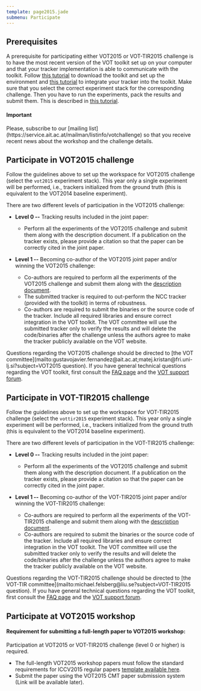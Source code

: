 ```yaml
---
template: page2015.jade
submenu: Participate
---
```


## Prerequisites

A prerequisite for participating either VOT2015 or VOT-TIR2015 challenge is to have the most recent version of the VOT toolkit set up on your computer and that your tracker implementation is able to communicate with the toolkit. Follow [this tutorial](/howto/workspace.html) to download the toolkit and set up the environment and [this tutorial](/howto/integration.html) to integrate your tracker into the toolkit. Make sure that you select the correct experiment stack for the corresponding challenge. Then you have to run the experiments, pack the results and submit them. This is described in [this tutorial](/howto/perfeval.html).


<div class="alert alert-info" role="alert">
<div class="icon-left"><i class="glyphicon glyphicon-bullhorn hugeicon"></i></div><h4>Important</h4>
Please, subscribe to our [mailing list](https://service.ait.ac.at/mailman/listinfo/votchallenge) so that you receive recent news about the workshop and the challenge details.
</div>

## Participate in VOT2015 challenge

Follow the guidelines above to set up the workspace for VOT2015 challenge (select the `vot2015` experiment stack). This year only a single experiment will be performed, i.e., trackers initialized from the ground truth (this is equivalent to the VOT2014 baseline experiment).

There are two different levels of participation in the VOT2015 challenge:

 * **Level 0 --** Tracking results included in the joint paper:
   * Perform all the experiments of the VOT2015 challenge and submit them along with the description document. If a publication on the tracker exists, please provide a citation so that the paper can be correctly cited in the joint paper.


 * **Level 1 --** Becoming co-author of the VOT2015 joint paper and/or winning the VOT2015 challenge:
   * Co-authors are required to perform all the experiments of the VOT2015 challenge and submit them along with the [description document](vot2015_authorkit.zip).
   * The submitted tracker is required to out-perform the NCC tracker (provided with the toolkit) in terms of robustness.
   * Co-authors are required to submit the binaries or the source code of the tracker. Include all required libraries and ensure correct integration in the VOT toolkit. The VOT committee will use the submitted tracker only to verify the results and will delete the code/binaries after the challenge unless the authors agree to make the tracker publicly available on the VOT website.

Questions regarding the VOT2015 challenge should be directed to [the VOT committee](mailto:&#103;&#117;&#115;&#116;&#97;&#118;&#111;&#106;&#97;&#118;&#105;&#101;&#114;&#46;&#102;&#101;&#114;&#110;&#97;&#110;&#100;&#101;&#122;&#64;&#97;&#105;&#116;&#46;&#97;&#99;&#46;&#97;&#116;&#59;&#109;&#97;&#116;&#101;&#106;&#46;&#107;&#114;&#105;&#115;&#116;&#97;&#110;&#64;&#102;&#114;&#105;&#46;&#117;&#110;&#105;&#45;&#108;&#106;&#46;&#115;&#105;?subject=VOT2015 question). If you have general technical questions regarding the VOT toolkit, first consult the [FAQ page](/howto/faq.html) and the [VOT support forum](https://groups.google.com/forum/?hl=en#!forum/votchallenge-help).


## Participate in VOT-TIR2015 challenge

Follow the guidelines above to set up the workspace for VOT-TIR2015 challenge (select the `vottir2015` experiment stack). This year only a single experiment will be performed, i.e., trackers initialized from the ground truth (this is equivalent to the VOT2014 baseline experiment).

There are two different levels of participation in the VOT-TIR2015 challenge:

 * **Level 0 --** Tracking results included in the joint paper:
   * Perform all the experiments of the VOT2015 challenge and submit them along with the description document. If a publication on the tracker exists, please provide a citation so that the paper can be correctly cited in the joint paper.

 
 * **Level 1 --** Becoming co-author of the VOT-TIR2015 joint paper and/or winning the VOT-TIR2015 challenge:
   * Co-authors are required to perform all the experiments of the VOT-TIR2015 challenge and submit them along with the [description document](vot2015_authorkit.zip).
   * Co-authors are required to submit the binaries or the source code of the tracker. Include all required libraries and ensure correct integration in the VOT toolkit. The VOT committee will use the submitted tracker only to verify the results and will delete the code/binaries after the challenge unless the authors agree to make the tracker publicly available on the VOT website.

Questions regarding the VOT-TIR2015 challenge should be directed to [the VOT-TIR committee](mailto:&#109;&#105;&#99;&#104;&#97;&#101;&#108;&#46;&#102;&#101;&#108;&#115;&#98;&#101;&#114;&#103;&#64;&#108;&#105;&#117;&#46;&#115;&#101;?subject=VOT-TIR2015 question). If you have general technical questions regarding the VOT toolkit, first consult the [FAQ page](/howto/faq.html) and the [VOT support forum](https://groups.google.com/forum/?hl=en#!forum/votchallenge-help).

## Participate at VOT2015 workshop

<div class="alert alert-warning" role="alert">
<div class="icon-left"><i class="glyphicon glyphicon-exclamation-sign hugeicon"></i></div><h4>Requirement for submitting a full-length paper to VOT2015 workshop:</h4>
Participation at VOT2015 or VOT-TIR2015 challenge (level 0 or higher) is required.
</div>

 * The full-length VOT2015 workshop papers must follow the standard requirements for ICCV2015 regular papers [template available here](vot2015_authorkit.zip). 
 * Submit the paper using the VOT2015 CMT paper submission system (Link will be available later).


